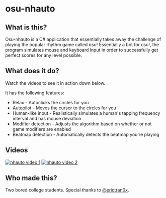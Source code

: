 # osu-nhauto
## What is this?
Osu-nhauto is a C# application that essentially takes away the challenge of playing the popular rhythm game called osu! Essentially a bot for osu!, the program simulates mouse and keyboard input in order to successfully get perfect scores for any level possible.

## What does it do?
Watch the videos to see it in action down below.

It has the following features:
* Relax - Autoclicks the circles for you
* Autopilot - Moves the cursor to the circles for you
* Human-like input - Realistically simulates a human's tapping frequency interval and has mouse deviation
* Modifier detection - Adjusts the algorithm based on whether or not game modifiers are enabled
* Beatmap detection - Automatically detects the beatmap you're playing

## Videos
[![nhauto video 1](https://img.youtube.com/vi/g9xMRjzOE_U/0.jpg)](https://www.youtube.com/watch?v=g9xMRjzOE_U)
[![nhauto video 2](https://img.youtube.com/vi/iYBuQZdAk8Q/0.jpg)](https://www.youtube.com/watch?v=iYBuQZdAk8Q)

## Who made this?
Two bored college students. Special thanks to [@erictran0x](https://github.com/erictran0x).
